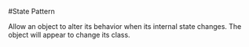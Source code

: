 #State Pattern

Allow an object to alter its behavior when its internal state changes. The object will appear to change its class.


